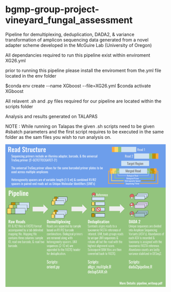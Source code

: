 # bgmp-group-project-vineyard_fungal_assessment
Pipeline for demultiplexing, deduplication, DADA2, & variance transformation of amplicon sequencing data
generated from a novel adapter scheme developed in the McGuire Lab (University of Oregon)


All dependancies required to run this pipeline exist within enviroment XG26.yml 

prior to running this pipeline please install the enviroment from the.yml file located in the env folder

$conda env create --name XGboost --file=XG26.yml
$conda activate XGboost

All relavent .sh and .py files required for our pipeline are located within the scripts folder

Analysis and results generated on TALAPAS

NOTE : While running on Talapas the given .sh scripts need to be given #sbatch parameters and the first script requires to be executed in the same folder as the sam files you wish to run analysis on.

![](pipeline_diagram.png)
